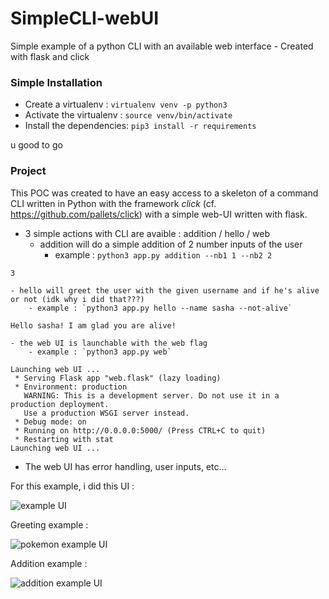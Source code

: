 # SimpleCLI-webUI

Simple example of a python CLI with an available web interface - Created with flask and click

### Simple Installation

- Create a virtualenv : `virtualenv venv -p python3`
- Activate the virtualenv : `source venv/bin/activate`
- Install the dependencies: `pip3 install -r requirements`

u good to go

### Project

This POC was created to have an easy access to a skeleton of a command CLI written in Python with the framework *click* (cf. https://github.com/pallets/click) with a simple web-UI written with flask.

- 3 simple actions with CLI are avaible : addition / hello / web
  - addition will do a simple addition of 2 number inputs of the user
    - example : `python3 app.py addition --nb1 1 --nb2 2`

```text
3
```

    - hello will greet the user with the given username and if he's alive or not (idk why i did that???)
        - example : `python3 app.py hello --name sasha --not-alive`

```text
Hello sasha! I am glad you are alive!
```

    - the web UI is launchable with the web flag
        - example : `python3 app.py web`

```text
Launching web UI ...
 * Serving Flask app "web.flask" (lazy loading)
 * Environment: production
   WARNING: This is a development server. Do not use it in a production deployment.
   Use a production WSGI server instead.
 * Debug mode: on
 * Running on http://0.0.0.0:5000/ (Press CTRL+C to quit)
 * Restarting with stat
Launching web UI ...
```

- The web UI has error handling, user inputs, etc...

For this example, i did this UI :

![example UI](/Users/pulsz/dev/ProjetPerso/SimpleCLI-webUI/exampleUI.png)

Greeting example :

![pokemon example UI](/Users/pulsz/dev/ProjetPerso/SimpleCLI-webUI/pokemonExampleUI.png)

Addition example :

![addition example UI](/Users/pulsz/dev/ProjetPerso/SimpleCLI-webUI/additionExampleUI.png)
